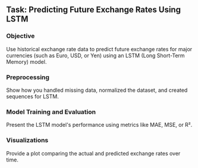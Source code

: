 ## Task: Predicting Future Exchange Rates Using LSTM
### Objective 
Use historical exchange rate data to predict future exchange rates for major currencies (such as Euro, USD, or Yen) using an LSTM (Long Short-Term Memory) model.
### Preprocessing 
Show how you handled missing data, normalized the dataset, and created sequences for LSTM.
### Model Training and Evaluation 
Present the LSTM model's performance using metrics like MAE, MSE, or R².
### Visualizations 
Provide a plot comparing the actual and predicted exchange rates over time.